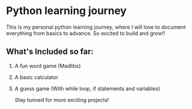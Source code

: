 # Python learning journey
This Is my personal python learning journey, where I will love to document everything from basics to advance. So excited to build and grow!! 

## What's Included so far:
1. A fun word game (Madlibs)
2. A basic calculator
3. A guess game (With while loop, if statements and variables)

   Stay tunned for more exciting projects!
